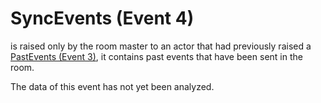 # SyncEvents (Event 4)

is raised only by the room master to an actor that had previously raised a [PastEvents (Event 3)](../PastEvents/README.md), it contains past events that have been sent in the room.

The data of this event has not yet been analyzed.